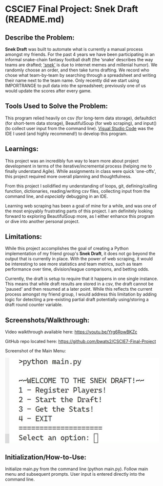 # CSCIE7 Final Project: Snek Draft (README.md)

## Describe the Problem:
**Snek Draft** was built to automate what is currently a manual process amongst my friends. For the past 4 years we have been participating in an informal snake-chain fantasy football draft (the ‘snake’ describes the way teams are drafted; ['snek'](https://knowyourmeme.com/memes/snek) is due to internet memes and millenial humor). We randomly choose an order, and then take turns drafting. We record who chose what team-by-team by searching through a spreadsheet and writing their name next to the team name. Only recently did we start using IMPORTRANGE to pull data into the spreadsheet; previously one of us would update the scores after every game.

## Tools Used to Solve the Problem: 
This program relied heavily on csv (for long-term data storage), defaultdict (for short-term data storage), BeautifulSoup (for web scraping), and input() (to collect user input from the command line). [Visual Studio Code](https://code.visualstudio.com/) was the IDE I used (and highly recommend!) to develop this program. 

## Learnings:
This project was an incredibly fun way to learn more about project development in terms of the iterative/incremental process (helping me to finally understand Agile). While assignments in class were quick 'one-offs', this project required more overall planning and thoughtfulness.

From this project I solidified my understanding of loops, git, defining/calling function, dictionaries, reading/writing csv files, collecting input from the command line, and *especially* debugging in an IDE.

Learning web scraping has been a goal of mine for a while, and was one of the most enjoyably frustrating parts of this project. I am definitely looking forward to exploring BeautifulSoup more, as I either enhance this program or dive into another personal project.

## Limitations:
While this project accomplishes the goal of creating a Python implementation of my friend group's **Snek Draft**, it does not go beyond the output that is currently in place. With the power of web scraping, it would be interesting to see more statistics and team metrics, such as team performance over time, division/league comparisons, and betting odds.

Currently, the draft is setup to require that it happens in one single instance. This means that while draft results are stored in a csv, the draft cannot be 'paused' and then resumed at a later point. While this reflects the current process amongst my friend group, I would address this limitation by adding logic for detecting a pre-existing partial draft potentially using/storing a draft round counter variable.

## Screenshots/Walkthrough:
Video walkthrough available here: https://youtu.be/Yrg6RowBKZc

GitHub repo located here: https://github.com/bwats2/CSCIE7-Final-Project

Screenshot of the Main Menu:

![Image of the text-based main menu](https://github.com/bwats2/CSCIE7-Final-Project/blob/master/MainMenu.jpg "Main Menu")

## Initialization/How-to-Use:
Initialize main.py from the command line (python main.py). Follow main menu and subsequent prompts. User input is entered directly into the command line.
